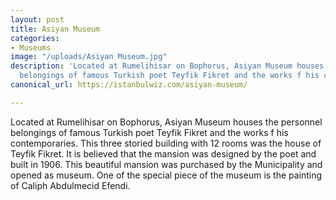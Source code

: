 ```yaml
---
layout: post
title: Asiyan Museum
categories:
- Museums
image: "/uploads/Asiyan Museum.jpg"
description: 'Located at Rumelihisar on Bophorus, Asiyan Museum houses the personnel
  belongings of famous Turkish poet Teyfik Fikret and the works f his contemporaries. '
canonical_url: https://istanbulwiz.com/asiyan-museum/

---
```

Located at Rumelihisar on Bophorus, Asiyan Museum houses the personnel belongings of famous Turkish poet Teyfik Fikret and the works f his contemporaries. This three storied building with 12 rooms was the house of Teyfik Fikret. It is believed that the mansion was designed by the poet and built in 1906. This beautiful mansion was purchased by the Municipality and opened as museum. One of the special piece of the museum is the painting of Caliph Abdulmecid Efendi.
